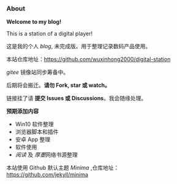 ### About

**Welcome to my blog!**

This is a station of a digital player!

这是我的个人 *blog*, 未完成版。用于整理记录数码产品使用。

本站仓库地址：https://github.com/wuxinhong2000/digital-station

*gitee* 镜像站同步筹备中。

后期将会搬迁。**请勿 Fork, star 或 watch。**

链接挂了请 **提交 Issues 或 Discussions**。我会随缘处理。

**预期添加内容**
+ Win10 软件整理
+ 浏览器脚本和插件
+ 安卓 App 整理
+ 软件使用
+ *阅读* 及 *厚墨*网络书源整理

本站使用 Github 默认主题 *Minima* ,仓库地址：https://github.com/jekyll/minima
